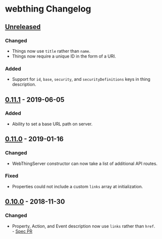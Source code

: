 # webthing Changelog

## [Unreleased]
### Changed
- Things now use `title` rather than `name`.
- Things now require a unique ID in the form of a URI.
### Added
- Support for `id`, `base`, `security`, and `securityDefinitions` keys in thing description.

## [0.11.1] - 2019-06-05
### Added
- Ability to set a base URL path on server.

## [0.11.0] - 2019-01-16
### Changed
- WebThingServer constructor can now take a list of additional API routes.
### Fixed
- Properties could not include a custom `links` array at initialization.

## [0.10.0] - 2018-11-30
### Changed
- Property, Action, and Event description now use `links` rather than `href`. - [Spec PR](https://github.com/mozilla-iot/wot/pull/119)

[Unreleased]: https://github.com/mozilla-iot/webthing-node/compare/v0.11.1...HEAD
[0.11.1]: https://github.com/mozilla-iot/webthing-node/compare/v0.11.0...v0.11.1
[0.11.0]: https://github.com/mozilla-iot/webthing-node/compare/v0.10.0...v0.11.0
[0.10.0]: https://github.com/mozilla-iot/webthing-node/compare/v0.9.1...v0.10.0

